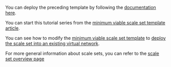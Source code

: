 You can deploy the preceding template by following the [documentation here](../articles/azure-resource-manager/resource-group-template-deploy.md).

You can start this tutorial series from the [minimum viable scale set template article](../articles/virtual-machine-scale-sets/virtual-machine-scale-sets-vmss-start.md).

You can see how to modify the [minimum viable scale set template](../articles/virtual-machine-scale-sets/virtual-machine-scale-sets-vmss-start.md) to [deploy the scale set into an existing virtual network](../articles/virtual-machine-scale-sets/virtual-machine-scale-sets-vmss-existing-vnet.md).

For more general information about scale sets, you can refer to the [scale set overview page](../articles/virtual-machine-scale-sets/virtual-machine-scale-sets-overview.md)